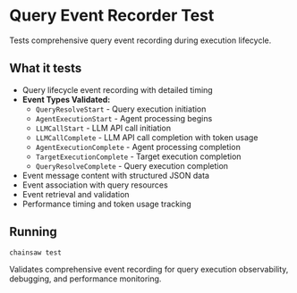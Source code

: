 # Query Event Recorder Test

Tests comprehensive query event recording during execution lifecycle.

## What it tests
- Query lifecycle event recording with detailed timing
- **Event Types Validated:**
  - `QueryResolveStart` - Query execution initiation
  - `AgentExecutionStart` - Agent processing begins
  - `LLMCallStart` - LLM API call initiation  
  - `LLMCallComplete` - LLM API call completion with token usage
  - `AgentExecutionComplete` - Agent processing completion
  - `TargetExecutionComplete` - Target execution completion
  - `QueryResolveComplete` - Query execution completion
- Event message content with structured JSON data
- Event association with query resources
- Event retrieval and validation
- Performance timing and token usage tracking

## Running
```bash
chainsaw test
```

Validates comprehensive event recording for query execution observability, debugging, and performance monitoring.
